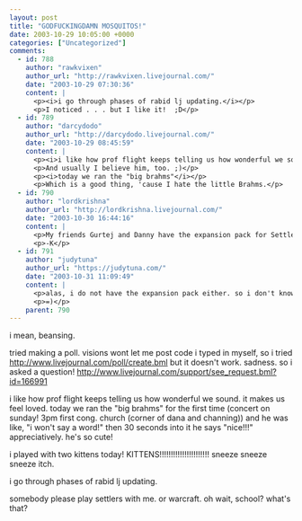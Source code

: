 ```yaml
---
layout: post
title: "GODFUCKINGDAMN MOSQUITOS!"
date: 2003-10-29 10:05:00 +0000
categories: ["Uncategorized"]
comments:
  - id: 788
    author: "rawkvixen"
    author_url: "http://rawkvixen.livejournal.com/"
    date: "2003-10-29 07:30:36"
    content: |
      <p><i>i go through phases of rabid lj updating.</i></p>
      <p>I noticed . . . but I like it!  ;D</p>
  - id: 789
    author: "darcydodo"
    author_url: "http://darcydodo.livejournal.com/"
    date: "2003-10-29 08:45:59"
    content: |
      <p><i>i like how prof flight keeps telling us how wonderful we sound.</i></p>
      <p>And usually I believe him, too. ;)</p>
      <p><i>today we ran the "big brahms"</i></p>
      <p>Which is a good thing, 'cause I hate the little Brahms.</p>
  - id: 790
    author: "lordkrishna"
    author_url: "http://lordkrishna.livejournal.com/"
    date: "2003-10-30 16:44:16"
    content: |
      <p>My friends Gurtej and Danny have the expansion pack for Settlers. I've never tried it out, having only played the main game. How different is it?</p>
      <p>-K</p>
  - id: 791
    author: "judytuna"
    author_url: "https://judytuna.com/"
    date: "2003-10-31 11:09:49"
    content: |
      <p>alas, i do not have the expansion pack either. so i don't know. i imagine that it just has some more tiles and cards so that it can accommodate two more people. or something. aren't there other "expansion packs" too, like ones that add islands/the sea and stuff? or something?</p>
      <p>=)</p>
    parent: 790
---
```


i mean, beansing. 

tried making a poll. visions wont let me post code i typed in myself, so i tried http://www.livejournal.com/poll/create.bml but it doesn't work. sadness. so i asked a question! http://www.livejournal.com/support/see_request.bml?id=166991

i like how prof flight keeps telling us how wonderful we sound. it makes us feel loved. today we ran the "big brahms" for the first time (concert on sunday! 3pm first cong. church (corner of dana and channing)) and he was like, "i won't say a word!" then 30 seconds into it he says "nice!!!" appreciatively. he's so cute!

i played with two kittens today! KITTENS!!!!!!!!!!!!!!!!!!!!!! sneeze sneeze sneeze itch.

i go through phases of rabid lj updating.

somebody please play settlers with me. or warcraft. oh wait, school? what's that?